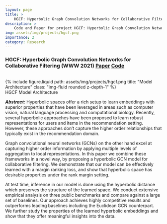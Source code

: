 ```yaml
---
layout: page
title: >
    HGCF: Hyperbolic Graph Convolution Networks for Collaborative Filtering (WWW 2021)
description: >
    Code and Paper for project HGCF: Hyperbolic Graph Convolution Networks for Collaborative Filtering (WWW 2021)
img: assets/img/projects/hgcf.png
importance: 2
category: Research
---
```


### HGCF: Hyperbolic Graph Convolution Networks for Collaborative Filtering (**WWW 2021**) [Paper](/assets/pdf/www2021_hgcf.pdf) [Code](https://github.com/layer6ai-labs/HGCF)

<br />

<div class="row">
    <div class="col-sm mt-3 mt-md-0">
        {% include figure.liquid path: assets/img/projects/hgcf.png title: "Model Architecture" class: "img-fluid rounded z-depth-1" %}
    </div>
</div>
<div class="caption">
    HGCF Model Architecture
</div>

***Abstract:*** Hyperbolic spaces offer a rich setup to learn embeddings with superior properties that have been leveraged in areas such as computer vision, natural language processing and computational biology. Recently, several hyperbolic approaches have been proposed to learn robust representations for users and items in the recommendation setting. However, these approaches don’t capture the higher order relationships that typically exist in the recommendation domain.

Graph convolutional neural networks (GCNs) on the other hand excel at capturing higher order information by applying multiple levels of aggregation to local representations. In this paper we combine these frameworks in a novel way, by proposing a hyperbolic GCN model for collaborative filtering. We demonstrate that our
model can be effectively learned with a margin ranking loss, and show that hyperbolic space has desirable properties under the rank margin setting. 

At test time, inference in our model is done using the hyperbolic distance which preserves the structure of the learned space. We conduct extensive empirical analysis on three public benchmarks and compare against a large set of baselines. Our approach achieves highly competitive results and outperforms leading baselines including the Euclidean GCN counterpart. We further study the properties of the learned hyperbolic embeddings and show that they offer meaningful insights into the data.